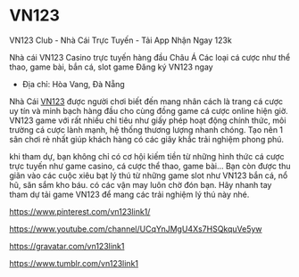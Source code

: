# VN123

VN123 Club - Nhà Cái Trực Tuyến - Tải App Nhận Ngay 123k

Nhà cái VN123 Casino trực tuyến hàng đầu Châu Á Các loại cá cược như thể thao, game bài, bắn cá, slot game Đăng ký VN123 ngay

- Địa chỉ: Hòa Vang, Đà Nẵng

Nhà Cái [VN123](https://vn123.link/) được người chơi biết đến mang nhân cách là trang cá cược uy tín và minh bạch hàng đầu cho cùng đồng game cá cược online hiện giờ. VN123 game với rất nhiều chỉ tiêu như giấy phép hoạt động chính thức, môi trường cá cược lành mạnh, hệ thống thương lượng nhanh chóng. Tạo nên 1 sân chơi rẻ nhất giúp khách hàng có các giây khắc trải nghiệm phong phú.

khi tham dự, bạn không chỉ có cơ hội kiếm tiền từ những hình thức cá cược trực tuyến như game casino, cá cược thể thao, game bài… Bạn còn được thu giãn vào các cuộc xiêu bạt lý thú từ những game slot như VN123 bắn cá, nổ hũ, săn sắm kho báu. có các vận may luôn chờ đón bạn. Hãy nhanh tay tham dự tải game VN123 để mang các trải nghiệm lý thú này nhé.

https://www.pinterest.com/vn123link1/

https://www.youtube.com/channel/UCqYnJMgU4Xs7HSQkquVe5yw

https://gravatar.com/vn123link1

https://www.tumblr.com/vn123link1
